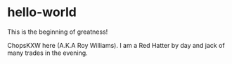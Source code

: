 # hello-world
This is the beginning of greatness!

ChopsKXW here (A.K.A Roy Williams).  I am a Red Hatter by day and jack of many trades in the evening.
